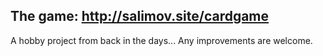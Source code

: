 ## The game: http://salimov.site/cardgame
A hobby project from back in the days... Any improvements are welcome.
